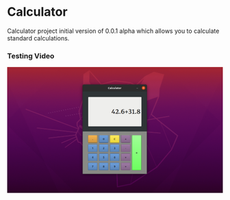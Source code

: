 # Calculator
Calculator project initial version of 0.0.1 alpha which allows you to calculate standard calculations.


### Testing Video

[![Calculator Version 0.0.1](https://github.com/Thiha112/Calculator/blob/main/Calculator_version_0.0.1.png)](http://www.youtube.com/watch?v=DHBVx2mURvQ&t=3s)
